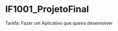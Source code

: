 # IF1001_ProjetoFinal

Tarefa: Fazer um Aplicativo que queira desenvolver

<!--
Ideia de Aplicativo:

Conectar os Hostels do estado e facilite as pessoas a fazer muchião com baixo custo e extrema praticidade.

A idéia é que em poucos cliques você já tá pronto para viajar e gastar pouco.


O que o público gostaria?:

- Dicas de outros viajantes. (O app terá rotas pré-feitas as rotas oficiais terão nomes. (exemplo rota do sol, festival midsoma...)

- Ofertas de promoções. (Donos de hosteis, criadores de eventos, locais (como museu...) poderão anunciar esses anúncios chegarão gratuitamente para quem os seguem.

- Saber o que está acontecendo na cidade e lugares legais para ir.

- Descobrir pontos para visitar


Como ele irá funcionar?:

você coloca o início e destino ou o nome da cidade.

Ideias
- Só entra no app com convite

Firulas:

- Gamificação: ranking e achiviments, badges

Reflexões:
- Qual é o foco que se dá em uma viagem. (são as experiências)
- pode ser que a idéia é que os hostels e as pessoas indiquem os pontos turiticos e os eventos.
- Objetivo: Trazer vida e magia/encanto para as pessoas.




- páginas:

Perfil do usuário (estilo de perfil da steam) (poderá ter grupos, rotas feitas)
login
Tela inicial (mapa)
Tela para mostrar os hosteis de um ponto a outro


Entidades:

viajante
Hostel
rotas
pontos turisticos
eventos


--->
